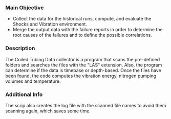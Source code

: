 ### Main Objective

* Collect the data for the historical runs, compute, and evaluate the Shocks and Vibration environment.
* Merge the output data with the failure reports in order to determine the root causes of the failures and to define the possible correlations.

### Description

The Coiled Tubing Data collector is a program that scans the pre-defined folders and searches the files with the "LAS" extension.
Also, the program can determine if the data is timebase or depth-based.
Once the files have been found, the code computes the vibration energy, nitrogen pumping volumes and temperature.

### Additional Info

The scrip also creates the log file with the scanned file names to avoid them scanning again, which saves some time.
